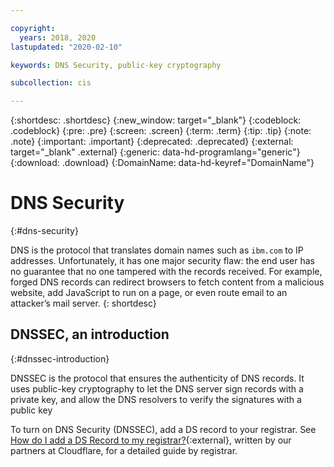 ```yaml
---

copyright:
  years: 2018, 2020
lastupdated: "2020-02-10"

keywords: DNS Security, public-key cryptography

subcollection: cis

---
```


{:shortdesc: .shortdesc}
{:new_window: target="_blank"}
{:codeblock: .codeblock}
{:pre: .pre}
{:screen: .screen}
{:term: .term}
{:tip: .tip}
{:note: .note}
{:important: .important}
{:deprecated: .deprecated}
{:external: target="_blank" .external}
{:generic: data-hd-programlang="generic"}
{:download: .download}
{:DomainName: data-hd-keyref="DomainName"}

# DNS Security
{:#dns-security}

DNS is the protocol that translates domain names such as `ibm.com` to IP addresses. Unfortunately, it has one major security flaw: the end user has no guarantee that no one tampered with the records received. For example, forged DNS records can redirect browsers to fetch content from a malicious website, add JavaScript to run on a page, or even route email to an attacker’s mail server.
{: shortdesc}

## DNSSEC, an introduction
{:#dnssec-introduction}

DNSSEC is the protocol that ensures the authenticity of DNS records. It uses public-key cryptography to let the DNS server sign records with a private key, and allow the DNS resolvers to verify the signatures with a public key

To turn on DNS Security (DNSSEC), add a DS record to your registrar. See [How do I add a DS Record to my registrar?](https://support.cloudflare.com/hc/en-us/articles/360006660072){:external}, written by our partners at Cloudflare, for a detailed guide by registrar.
